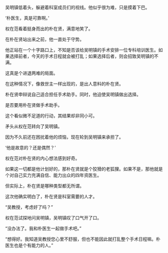 吴明镇低着头，躲避着科室成员们的视线。他似乎很为难，只是摸着下巴。

‘朴医生，真是可靠啊。’

权在范看着挺身而出的朴在贤，满意地笑了。

在朴在贤站出来之前，他一直处于守势。

他正站在一个十字路口上，不知是否该给吴明镇的手术安排一位专科培训医生。如果选择前者，今天的手术日程就会被打乱；如果选择后者，则会招致吴明镇的不满。

这真是个进退两难的局面。

在这种情况下，像救世主一样出现的，是出人意料的朴在贤。

朴在贤申辩说自己适合担任手术助手。同时，他迫使吴明镇做出选择。

是否要用朴在贤做手术助手。

这个看似微不足道的行动，其结果却非同小可。

矛头从权在范转向了吴明镇。

因为不久前还在困扰着他的烦恼，现在轮到吴明镇来承担了。

‘他是故意的？还是偶然？’

权在范对朴在贤的内心想法感到好奇。

如果这一切都是他计划好的，那朴在贤就是个狡猾的老狐狸。如果不是，那他就是个对自己实力充满自信、能力出众的四年资医生。

但实际上，朴在贤是哪种类型都无所谓。

这次他确实明白了，朴在贤是科室需要的人才。

“吴教授，考虑好了吗？”

权在范试探地问吴明镇，吴明镇叹了口气开了口。

“没办法了。我和朴医生一起做手术吧。”

“想得好。我知道吴教授您心里不舒服，但也不能因此就打乱整个手术日程嘛。朴医生也是个有能力的人。”